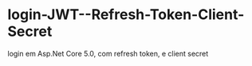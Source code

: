 # login-JWT--Refresh-Token-Client-Secret
login em Asp.Net Core 5.0, com refresh token, e client secret
